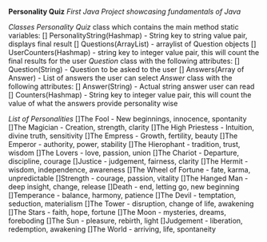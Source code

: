 __Personality Quiz__
*First Java Project showcasing fundamentals of Java*

*Classes*
_Personality Quiz_
    class which contains the main method
    static variables:
        [] PersonalityString(Hashmap) - String key to string value pair, displays final result
        [] Questions(ArrayList) - arraylist of Question objects
        [] UserCounters(Hashmap) - string key to integer value pair, this will count the final results for the user
_Question_
    class with the following attributes:
        [] Question(String) - Question to be asked to the user
        [] Answers(Array of Answer) - List of answers the user can select
_Answer_
    class with the following attributes:
        [] Answer(String) - Actual string answer user can read
        [] Counters(Hashmap) - String key to integer value pair, this will count the value of what the answers provide personality wise

_List of Personalities_
[]The Fool - New beginnings, innocence, spontanity
[]The Magician - Creation, strength, clarity
[]The High Priestess - Intuition, divine truth, sensitivity
[]The Empress - Growth, fertility, beauty
[]The Emperor - authority, power, stability
[]The Hierophant - tradition, trust, wisdom
[]The Lovers - love, passion, union
[]The Chariot - Departure, discipline, courage
[]Justice - judgement, fairness, clarity
[]The Hermit - wisdom, independence, awareness
[]The Wheel of Fortune - fate, karma, unpredictable
[]Strength - courage, passion, vitality
[]The Hanged Man - deep insight, change, release
[]Death - end, letting go, new beginning
[]Temperance - balance, harmony, patience
[]The Devil - temptation, seduction, materialism
[]The Tower - disruption, change of life, awakening
[]The Stars - faith, hope, fortune
[]The Moon - mysteries, dreams, foreboding
[]The Sun - pleasure, rebirth, light
[]Judgement - liberation, redemption, awakening
[]The World - arriving, life, spontaneity